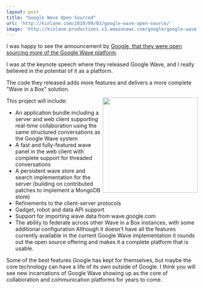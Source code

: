```yaml
---
layout: post
title: "Google Wave Open Sourced"
url: 'http://kinlane.com/2010/09/03/google-wave-open-source/'
image: 'http://kinlane-productions.s3.amazonaws.com/google/google-wave-splash.jpg'
---
```


I was happy to see the announcement by [Google, that they were open sourcing more of the Google Wave platform][1].

I was at the keynote speech where they released Google Wave, and I really believed in the potential of it as a platform.

The code they released adds more features and delivers a more complete "Wave in a Box" solution.

This project will include:<img class="alignnone c1" title="Google Wave" src="http://kinlane-productions.s3.amazonaws.com/google/google-wave-splash.jpg" alt="" width="250" align="right" />

  * An application bundle including a server and web client supporting real-time collaboration using the same structured conversations as the Google Wave system
  * A fast and fully-featured wave panel in the web client with complete support for threaded conversations
  * A persistent wave store and search implementation for the server (building on contributed patches to implement a MongoDB store)
  * Refinements to the client-server protocols
  * Gadget, robot and data API support
  * Support for importing wave data from wave.google.com
  * The ability to federate across other Wave in a Box instances, with some additional configuration
Although it doesn't have all the features currently available in the current Google Wave implementation it rounds out the open source offering and makes it a complete platform that is usable.

Some of the best features Google has kept for themselves, but maybe the core technology can have a life of its own outside of Google. I think you will see new incarnations of Google Wave showing up as the core of collaboration and communication platforms for years to come.

   [1]: http://googlewavedev.blogspot.com/2010/09/wave-open-source-next-steps-wave-in-box.html
